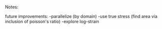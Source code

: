 Notes:

future improvements:
-parallelize (by domain)
-use true stress (find area via inclusion of poisson's ratio)
-explore log-strain
